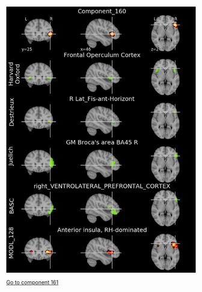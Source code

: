 


![160](preliminary/160.jpg "Component 160")

[Go to component 161](https://parietal-inria.github.io/MODL_atlas/512/161 "Component 161")
